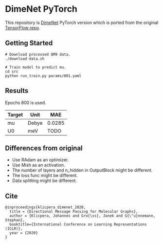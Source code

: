 # DimeNet PyTorch

This repository is [DimeNet](https://arxiv.org/abs/2003.03123) PyTorch version which is ported from the original [TensorFlow repo](https://github.com/klicperajo/dimenet).

## Getting Started

```
# Download processed QM9 data.
./download-data.sh

# Train model to predict mu.
cd src
python run_train.py params/001.yaml
```

## Results

Epochs 800 is used.

|Target|Unit|MAE|
|---|---|---|
| mu | Debye | 0.0285 |
| U0 | meV | TODO |


## Differences from original

* Use RAdam as an optimizer.
* Use Mish as an activation.
* The number of layers and n_hidden in OutputBlock might be different.
* The loss func might be different.
* Data splitting might be different.

## Cite

```
@inproceedings{klicpera_dimenet_2020,
  title = {Directional Message Passing for Molecular Graphs},
  author = {Klicpera, Johannes and Gro{\ss}, Janek and G{\"u}nnemann, Stephan},
  booktitle={International Conference on Learning Representations (ICLR)},
  year = {2020}
}
```

